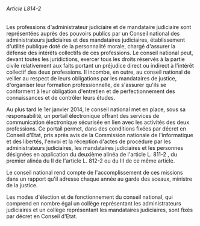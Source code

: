 ###### Article L814-2

Les professions d'administrateur judiciaire et de mandataire judiciaire sont représentées auprès des pouvoirs publics par un Conseil national des administrateurs judiciaires et des mandataires judiciaires, établissement d'utilité publique doté de la personnalité morale, chargé d'assurer la défense des intérêts collectifs de ces professions. Le conseil national peut, devant toutes les juridictions, exercer tous les droits réservés à la partie civile relativement aux faits portant un préjudice direct ou indirect à l'intérêt collectif des deux professions. Il incombe, en outre, au conseil national de veiller au respect de leurs obligations par les mandataires de justice, d'organiser leur formation professionnelle, de s'assurer qu'ils se conforment à leur obligation d'entretien et de perfectionnement des connaissances et de contrôler leurs études.

Au plus tard le 1er janvier 2014, le conseil national met en place, sous sa responsabilité, un portail électronique offrant des services de communication électronique sécurisée en lien avec les activités des deux professions. Ce portail permet, dans des conditions fixées par décret en Conseil d'Etat, pris après avis de la Commission nationale de l'informatique et des libertés, l'envoi et la réception d'actes de procédure par les administrateurs judiciaires, les mandataires judiciaires et les personnes désignées en application du deuxième alinéa de l'article L. 811-2
, du premier alinéa du II de l'article L. 812-2 ou du III de ce même article.

Le conseil national rend compte de l'accomplissement de ces missions dans un rapport qu'il adresse chaque année au garde des sceaux, ministre de la justice.

Les modes d'élection et de fonctionnement du conseil national, qui comprend en nombre égal un collège représentant les administrateurs judiciaires et un collège représentant les mandataires judiciaires, sont fixés par décret en Conseil d'Etat.

